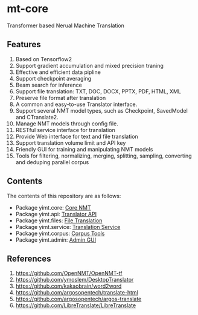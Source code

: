 # mt-core
Transformer based Nerual Machine Translation

## Features
1. Based on Tensorflow2
2. Support gradient accumulation and mixed precision traning
3. Effective and efficient data pipline
4. Support checkpoint averaging
5. Beam search for inference
6. Support file translation: TXT, DOC, DOCX, PPTX, PDF, HTML, XML
7. Preserve file format after translation
8. A common and easy-to-use Translator interface.
9. Support several NMT model types, such as Checkpoint, SavedModel and CTranslate2.
10. Manage NMT models through config file.
11. RESTful service interface for translation
12. Provide Web interface for text and file translation
13. Support translation volume limit and API key
14. Friendly GUI for training and manipulating NMT models
15. Tools for filtering, normalizing, merging, splitting, sampling, converting and deduping parallel corpus

## Contents
The contents of this repository are as follows:
+ Package yimt.core: [Core NMT](./yimt/core/README.md)
+ Package yimt.api: [Translator API](./yimt/api/README.md)
+ Package yimt.files: [File Translation](./yimt/files/README.md)
+ Package yimt.service: [Translation Service](./yimt/service/README.md)
+ Package yimt.corpus: [Corpus Tools](./yimt/corpus/README.md)
+ Package yimt.admin: [Admin GUI](./yimt/admin/README.md)

## References
1. https://github.com/OpenNMT/OpenNMT-tf
2. https://github.com/ymoslem/DesktopTranslator
3. https://github.com/kakaobrain/word2word
4. https://github.com/argosopentech/translate-html
5. https://github.com/argosopentech/argos-translate
6. https://github.com/LibreTranslate/LibreTranslate
